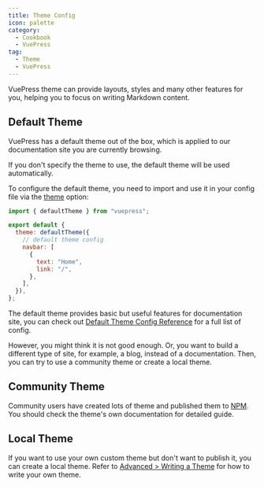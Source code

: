 ```yaml
---
title: Theme Config
icon: palette
category:
  - Cookbook
  - VuePress
tag:
  - Theme
  - VuePress
---
```


VuePress theme can provide layouts, styles and many other features for you, helping you to focus on writing Markdown content.

## Default Theme

VuePress has a default theme out of the box, which is applied to our documentation site you are currently browsing.

If you don't specify the theme to use, the default theme will be used automatically.

To configure the default theme, you need to import and use it in your config file via the [theme](https://v2.vuepress.vuejs.org/reference/config.html#theme) option:

```js
import { defaultTheme } from "vuepress";

export default {
  theme: defaultTheme({
    // default theme config
    navbar: [
      {
        text: "Home",
        link: "/",
      },
    ],
  }),
};
```

The default theme provides basic but useful features for documentation site, you can check out [Default Theme Config Reference](https://v2.vuepress.vuejs.org/reference/default-theme/config.html) for a full list of config.

However, you might think it is not good enough. Or, you want to build a different type of site, for example, a blog, instead of a documentation. Then, you can try to use a community theme or create a local theme.

## Community Theme

Community users have created lots of theme and published them to [NPM](https://www.npmjs.com/search?q=keywords:vuepress-theme). You should check the theme's own documentation for detailed guide.

## Local Theme

If you want to use your own custom theme but don't want to publish it, you can create a local theme. Refer to [Advanced > Writing a Theme](https://v2.vuepress.vuejs.org/advanced/theme.html) for how to write your own theme.
